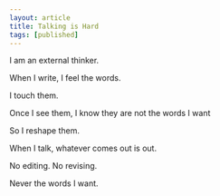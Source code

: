 ```yaml
---
layout: article
title: Talking is Hard
tags: [published]
---
```

I am an external thinker.

When I write, I feel the words.

I touch them.

Once I see them, I know they are not the words I want

So I reshape them.

When I talk, whatever comes out is out.

No editing. No revising.

Never the words I want.
